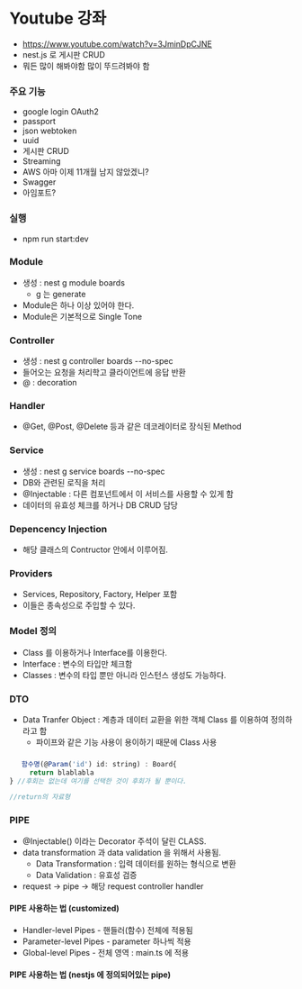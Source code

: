 # Youtube 강좌 
  - https://www.youtube.com/watch?v=3JminDpCJNE
  - nest.js 로 게시판 CRUD 
  - 뭐든 많이 해봐야함 많이 뚜드려봐야 함

### 주요 기능 
  - google login OAuth2
  - passport
  - json webtoken
  - uuid 
  - 게시판 CRUD
  - Streaming 
  - AWS 아마 이제 11개월 남지 않았겠니?  
  - Swagger 
  - 아임포트?

### 실행 
  - npm run start:dev

### Module
  - 생성 : nest g module boards
      - g 는 generate
  - Module은 하나 이상 있어야 한다. 
  - Module은 기본적으로 Single Tone 

### Controller 
  - 생성 : nest g controller boards --no-spec
  - 들어오는 요청을 처리학고 클라이언트에 응답 반환 
  - @ : decoration 

### Handler 
  - @Get, @Post, @Delete 등과 같은 데코레이터로 장식된 Method

### Service 
  - 생성 : nest g service boards --no-spec
  - DB와 관련된 로직을 처리 
  - @Injectable : 다른 컴포넌트에서 이 서비스를 사용할 수 있게 함
  - 데이터의 유효성 체크를 하거나 DB CRUD 담당 

### Depencency Injection 
  - 해당 클래스의 Contructor 안에서 이루어짐.
  
### Providers
  - Services, Repository, Factory, Helper 포함 
  - 이들은 종속성으로 주입할 수 있다. 

### Model 정의 
  - Class 를 이용하거나 Interface를 이용한다. 
  - Interface : 변수의 타입만 체크함 
  - Classes : 변수의 타입 뿐만 아니라 인스턴스 생성도 가능하다. 
  
### DTO 
  - Data Tranfer Object : 계층과 데이터 교환을 위한 객체 Class 를 이용하여 정의하라고 함
    - 파이프와 같은 기능 사용이 용이하기 때문에 Class 사용 

###
```javascript 
   함수명(@Param('id') id: string) : Board{
     return blablabla
} //후회는 없는데 여기를 선택한 것이 후회가 될 뿐이다. 

//return의 자료형 
```

### PIPE
  - @Injectable() 이라는 Decorator 주석이 달린 CLASS.
  - data transformation 과 data validation 을 위해서 사용됨.
    - Data Transformation : 입력 데이터를 원하는 형식으로 변환
    - Data Validation : 유효성 검증 
  - request -> pipe -> 해당 request controller handler
  
#### PIPE 사용하는 법 (customized) 
  - Handler-level Pipes - 핸들러(함수) 전체에 적용됨
  - Parameter-level Pipes - parameter 하나씩 적용 
  - Global-level Pipes - 전체 영역 : main.ts 에 적용 

#### PIPE 사용하는 법 (nestjs 에 정의되어있는 pipe)
